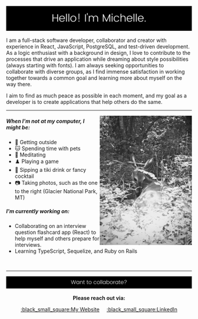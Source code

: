 <img src="https://github.com/michmitz/michmitz/blob/main/profile-header-resized.png" alt="profile-header.png"/>

I am a full-stack software developer, collaborator and creator with experience in React, JavaScript, PostgreSQL, and test-driven development. As a logic enthusiast with a background in design, I love to contribute to the processes that drive an application while dreaming about style possibilities (always starting with fonts). I am always seeking opportunities to collaborate with diverse groups, as I find immense satisfaction in working together towards a common goal and learning more about myself on the way there.

I aim to find as much peace as possible in each moment, and my goal as a developer is to create applications that help others do the same.

---

<img align="right" width="250" src="https://github.com/michmitz/michmitz/blob/main/deer.JPG" alt="deer.jpg">

##### When I'm not at my computer, I might be:
- 🌲 Getting outside
- 🐱 Spending time with pets
- 🔮 Meditating
- :chess_pawn: Playing a game
- 🍹 Sipping a tiki drink or fancy cocktail
- 📷 Taking photos, such as the one to the right (Glacier National Park, MT)

##### I'm currently working on:
- Collaborating on an interview question flashcard app (React) to help myself and others prepare for interviews.
- Learning TypeScript, Sequelize, and Ruby on Rails

&nbsp;


---
<img src="https://github.com/michmitz/michmitz/blob/main/contact-me.png" alt="contact-me.png"/>
<p align="center"><strong>Please reach out via:</strong></p>
<p align="center"><a href="https://michellestermitz.com">:black_small_square:My Website</a>&nbsp;&nbsp;&nbsp;&nbsp;&nbsp;<a href="https://linkedin.com/in/michellestermitz">:black_small_square:LinkedIn</a></p>

<!--
**michmitz/michmitz** is a ✨ _special_ ✨ repository because its `README.md` (this file) appears on your GitHub profile.

Here are some ideas to get you started:

- 🔭 I’m currently working on ...
- 🌱 I’m currently learning ...
- 👯 I’m looking to collaborate on ...
- 🤔 I’m looking for help with ...
- 💬 Ask me about ...
- 📫 How to reach me: ...
- 😄 Pronouns: ...
- ⚡ Fun fact: ...
-->
